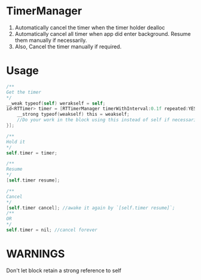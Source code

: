 # TimerManager
1. Automatically cancel the timer when the timer holder dealloc
2. Automatically cancel all timer when app did enter background. Resume them manually if necessarily.
3. Also, Cancel the timer manually if required.

# Usage
``` Objective-C
/**
Get the timer
*/
__weak typeof(self) werakself = self;
id<RTTimer> timer = [RTTimerManager timerWithInterval:0.1f repeated:YES block:^{
	__strong typeof(weakself) this = weakself;
	//Do your work in the block using this instead of self if necessarily.
}];

/**
Hold it
*/
self.timer = timer;

/**
Resume
*/
[self.timer resume];

/**
Cancel
*/
[self.timer cancel]; //awake it again by `[self.timer resume]`;
/**
OR
*/
self.timer = nil; //cancel forever

```
 
 WARNINGS
 =
 Don't let block retain a strong reference to self
